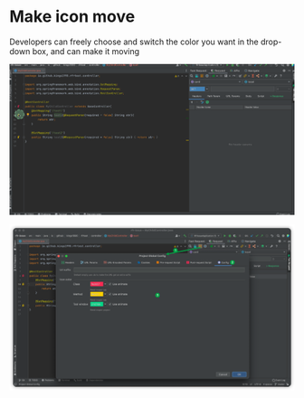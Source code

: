 # Make icon move

Developers can freely choose and switch the color you want in the drop-down box, and can make it moving

![newLogo](../../../.vuepress/public/img/2022.2.4/newLogo.gif)

![newLogoConfig](../../../.vuepress/public/img/2022.2.4/newLogoConfig.png)
